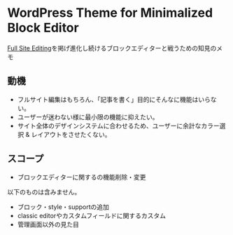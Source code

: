 # WordPress Theme for Minimalized Block Editor

[Full Site Editing](https://developer.wordpress.org/block-editor/getting-started/full-site-editing/)を掲げ進化し続けるブロックエディターと戦うための知見のメモ


## 動機

- フルサイト編集はもちろん、「記事を書く」目的にそんなに機能はいらない。
- ユーザーが迷わない様に最小限の機能に抑えたい。
- サイト全体のデザインシステムに合わせるため、ユーザーに余計なカラー選択 & レイアウトをさせたくない。


## スコープ

- ブロックエディターに関するの機能削除・変更

以下のものは含みません。
- ブロック・style・supportの追加
- classic editorやカスタムフィールドに関するカスタム
- 管理画面以外の見た目
